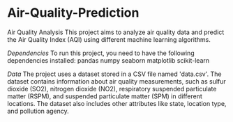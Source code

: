 # Air-Quality-Prediction
Air Quality Analysis
This project aims to analyze air quality data and predict the Air Quality Index (AQI) using different machine learning algorithms.


*Dependencies*
To run this project, you need to have the following dependencies installed:
pandas
numpy
seaborn
matplotlib
scikit-learn


*Data*
The project uses a dataset stored in a CSV file named 'data.csv'. The dataset contains information about air quality measurements, such as sulfur dioxide (SO2), nitrogen dioxide (NO2), respiratory suspended particulate matter (RSPM), and suspended particulate matter (SPM) in different locations. The dataset also includes other attributes like state, location type, and pollution agency.
